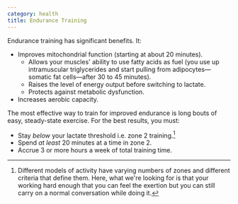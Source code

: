 ```yaml
---
category: health
title: Endurance Training
---
```


Endurance training has significant benefits. It:

- Improves mitochondrial function (starting at about 20 minutes).
    - Allows your muscles' ability to use fatty acids as fuel (you use up intramuscular triglycerides and start pulling from adipocytes—somatic fat cells—after 30 to 45 minutes).
    - Raises the level of energy output before switching to lactate.
    - Protects against metabolic dysfunction.
- Increases aerobic capacity.

The most effective way to train for improved endurance is long bouts of easy, steady-state exercise.
For the best results, you must:

- Stay _below_ your lactate threshold i.e. zone 2 training.[^1]
- Spend _at least_ 20 minutes at a time in zone 2.
- Accrue 3 or more hours a week of total training time.

[^1]: Different models of activity have varying numbers of zones and different criteria that define them. Here, what we're looking for is that your working hard enough that you can feel the exertion but you can still carry on a normal conversation while doing it.
